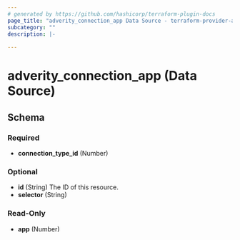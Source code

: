 ```yaml
---
# generated by https://github.com/hashicorp/terraform-plugin-docs
page_title: "adverity_connection_app Data Source - terraform-provider-adverity"
subcategory: ""
description: |-
  
---
```


# adverity_connection_app (Data Source)





<!-- schema generated by tfplugindocs -->
## Schema

### Required

- **connection_type_id** (Number)

### Optional

- **id** (String) The ID of this resource.
- **selector** (String)

### Read-Only

- **app** (Number)


